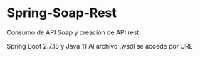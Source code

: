 # Spring-Soap-Rest
Consumo de API Soap y creación de API rest

Spring Boot 2.7.18 y Java 11
Al archivo .wsdl se accede por URL

